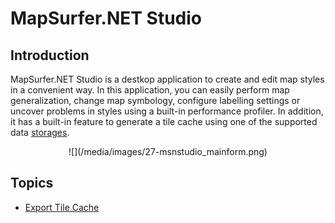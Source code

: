 # MapSurfer.NET Studio

## Introduction

MapSurfer.NET Studio is a destkop application to create and edit map styles in a convenient way. In this application, you can easily perform map generalization, change map symbology, configure labelling settings or uncover problems in styles using a built-in performance profiler. In addition, it has a built-in feature to generate a tile cache using one of the supported data [storages](usermanual/tilecaching/index.md).

<center>![](/media/images/27-msnstudio_mainform.png)</center>


## Topics

- [Export Tile Cache](/usermanual/tools/msnstudio/export-tile-cache.md)



